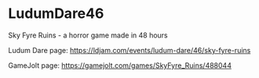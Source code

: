 # LudumDare46
Sky Fyre Ruins - a horror game made in 48 hours

Ludum Dare page: https://ldjam.com/events/ludum-dare/46/sky-fyre-ruins

GameJolt page: https://gamejolt.com/games/SkyFyre_Ruins/488044
